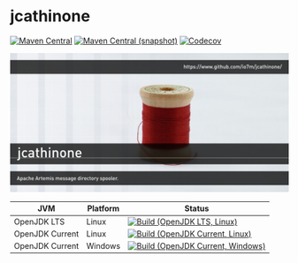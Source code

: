 jcathinone
===

[![Maven Central](https://img.shields.io/maven-central/v/com.io7m.jcathinone/com.io7m.jcathinone.svg?style=flat-square)](http://search.maven.org/#search%7Cga%7C1%7Cg%3A%22com.io7m.jcathinone%22)
[![Maven Central (snapshot)](https://img.shields.io/nexus/s/https/oss.sonatype.org/com.io7m.jcathinone/com.io7m.jcathinone.svg?style=flat-square)](https://oss.sonatype.org/content/repositories/snapshots/com/io7m/jcathinone/)
[![Codecov](https://img.shields.io/codecov/c/github/io7m/jcathinone.svg?style=flat-square)](https://codecov.io/gh/io7m/jcathinone)

![jcathinone](./src/site/resources/jcathinone.jpg?raw=true)

| JVM             | Platform | Status |
|-----------------|----------|--------|
| OpenJDK LTS     | Linux    | [![Build (OpenJDK LTS, Linux)](https://img.shields.io/github/workflow/status/io7m/jcathinone/main-openjdk_lts-linux)](https://github.com/io7m/jcathinone/actions?query=workflow%3Amain-openjdk_lts-linux) |
| OpenJDK Current | Linux    | [![Build (OpenJDK Current, Linux)](https://img.shields.io/github/workflow/status/io7m/jcathinone/main-openjdk_current-linux)](https://github.com/io7m/jcathinone/actions?query=workflow%3Amain-openjdk_current-linux)
| OpenJDK Current | Windows  | [![Build (OpenJDK Current, Windows)](https://img.shields.io/github/workflow/status/io7m/jcathinone/main-openjdk_current-windows)](https://github.com/io7m/jcathinone/actions?query=workflow%3Amain-openjdk_current-windows)

